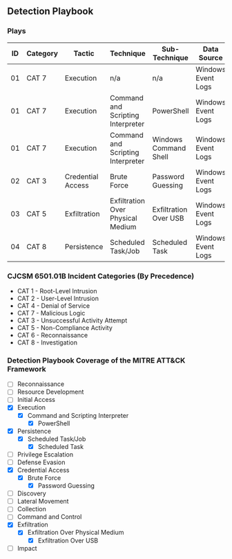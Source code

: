 ## Detection Playbook

### Plays
| ID  | Category | Tactic | Technique | Sub-Technique | Data Source |
| --- | ----------------- | ------ | --------- | ------------- | ----------- |
| 01 | CAT 7 | Execution | n/a | n/a | Windows Event Logs | 
| 01 | CAT 7 | Execution | Command and Scripting Interpreter | PowerShell | Windows Event Logs | 
| 01 | CAT 7 | Execution | Command and Scripting Interpreter | Windows Command Shell | Windows Event Logs | 
| 02 | CAT 3 | Credential Access | Brute Force | Password Guessing | Windows Event Logs |
| 03 | CAT 5 | Exfiltration | Exfiltration Over Physical Medium | Exfiltration Over USB | Windows Event Logs | 
| 04 | CAT 8 | Persistence | Scheduled Task/Job | Scheduled Task | Windows Event Logs | 

### CJCSM 6501.01B Incident Categories (By Precedence)
* CAT 1 - Root-Level Intrusion
* CAT 2 - User-Level Intrusion
* CAT 4 - Denial of Service
* CAT 7 - Malicious Logic
* CAT 3 - Unsuccessful Activity Attempt
* CAT 5 - Non-Compliance Activity
* CAT 6 - Reconnaissance
* CAT 8 - Investigation

### Detection Playbook Coverage of the MITRE ATT&CK Framework
* [ ] Reconnaissance
* [ ] Resource Development
* [ ] Initial Access
* [x] Execution
  * [x] Command and Scripting Interpreter
    * [x] PowerShell 
* [x] Persistence
  * [x] Scheduled Task/Job
    * [x] Scheduled Task  
* [ ] Privilege Escalation
* [ ] Defense Evasion
* [x] Credential Access
  * [x] Brute Force
    * [x] Password Guessing  
* [ ] Discovery
* [ ] Lateral Movement
* [ ] Collection
* [ ] Command and Control
* [x] Exfiltration
  * [x] Exfiltration Over Physical Medium
    * [x] Exfiltration Over USB 
* [ ] Impact
